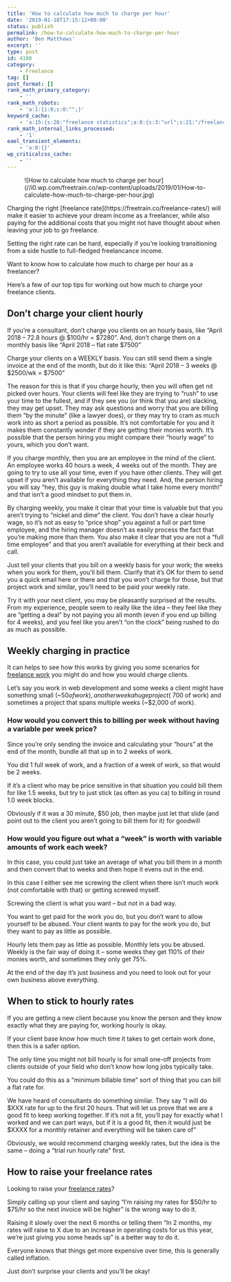 ```yaml
---
title: 'How to calculate how much to charge per hour'
date: '2019-01-18T17:15:12+00:00'
status: publish
permalink: /how-to-calculate-how-much-to-charge-per-hour
author: 'Ben Matthews'
excerpt: ''
type: post
id: 4108
category:
    - Freelance
tag: []
post_format: []
rank_math_primary_category:
    - ''
rank_math_robots:
    - 'a:1:{i:0;s:0:"";}'
keyword_cache:
    - 'a:15:{s:20:"freelance statistics";a:8:{s:3:"url";s:21:"/freelance-statistics";s:5:"times";s:0:"";s:7:"between";s:0:"";s:6:"before";s:0:"";s:5:"after";s:0:"";s:4:"case";N;s:8:"nofollow";N;s:9:"newwindow";N;}s:19:"freelance portfolio";a:8:{s:3:"url";s:30:"/courses/freelance-portfolios/";s:5:"times";s:0:"";s:7:"between";s:0:"";s:6:"before";s:0:"";s:5:"after";s:0:"";s:4:"case";N;s:8:"nofollow";N;s:9:"newwindow";N;}s:19:"accounting software";a:8:{s:3:"url";s:33:"/best-online-accounting-software/";s:5:"times";s:0:"";s:7:"between";s:0:"";s:6:"before";s:0:"";s:5:"after";s:0:"";s:4:"case";N;s:8:"nofollow";N;s:9:"newwindow";N;}s:19:"freelance community";a:8:{s:3:"url";s:20:"/freelance-community";s:5:"times";s:0:"";s:7:"between";s:0:"";s:6:"before";s:0:"";s:5:"after";s:0:"";s:4:"case";N;s:8:"nofollow";N;s:9:"newwindow";N;}s:19:"freelance questions";a:8:{s:3:"url";s:20:"/freelance-community";s:5:"times";s:0:"";s:7:"between";s:0:"";s:6:"before";s:0:"";s:5:"after";s:0:"";s:4:"case";N;s:8:"nofollow";N;s:9:"newwindow";N;}s:18:"freelance expenses";a:8:{s:3:"url";s:19:"/freelance-expenses";s:5:"times";s:0:"";s:7:"between";s:0:"";s:6:"before";s:0:"";s:5:"after";s:0:"";s:4:"case";N;s:8:"nofollow";N;s:9:"newwindow";N;}s:18:"freelance training";a:8:{s:3:"url";s:8:"/courses";s:5:"times";s:0:"";s:7:"between";s:0:"";s:6:"before";s:0:"";s:5:"after";s:0:"";s:4:"case";N;s:8:"nofollow";N;s:9:"newwindow";N;}s:15:"freelance tools";a:8:{s:3:"url";s:21:"/best-freelance-tools";s:5:"times";s:0:"";s:7:"between";s:0:"";s:6:"before";s:0:"";s:5:"after";s:0:"";s:4:"case";N;s:8:"nofollow";N;s:9:"newwindow";N;}s:15:"freelance rates";a:8:{s:3:"url";s:16:"/freelance-rates";s:5:"times";s:0:"";s:7:"between";s:0:"";s:6:"before";s:0:"";s:5:"after";s:0:"";s:4:"case";N;s:8:"nofollow";N;s:9:"newwindow";N;}s:14:"freelance work";a:8:{s:3:"url";s:15:"/freelance-work";s:5:"times";s:0:"";s:7:"between";s:0:"";s:6:"before";s:0:"";s:5:"after";s:0:"";s:4:"case";N;s:8:"nofollow";N;s:9:"newwindow";N;}s:14:"freelance jobs";a:8:{s:3:"url";s:15:"/freelance-jobs";s:5:"times";s:0:"";s:7:"between";s:0:"";s:6:"before";s:0:"";s:5:"after";s:0:"";s:4:"case";N;s:8:"nofollow";N;s:9:"newwindow";N;}s:13:"balance sheet";a:8:{s:3:"url";s:46:"https://freetrain.co/balance-sheet-definition/";s:5:"times";s:0:"";s:7:"between";s:0:"";s:6:"before";s:0:"";s:5:"after";s:0:"";s:4:"case";N;s:8:"nofollow";N;s:9:"newwindow";N;}s:7:"courses";a:8:{s:3:"url";s:8:"/courses";s:5:"times";s:0:"";s:7:"between";s:0:"";s:6:"before";s:0:"";s:5:"after";s:0:"";s:4:"case";N;s:8:"nofollow";N;s:9:"newwindow";N;}s:5:"rates";a:8:{s:3:"url";s:16:"/freelance-rates";s:5:"times";s:0:"";s:7:"between";s:0:"";s:6:"before";s:0:"";s:5:"after";s:0:"";s:4:"case";N;s:8:"nofollow";N;s:9:"newwindow";N;}s:13:"keywords_time";i:1565615494;}'
rank_math_internal_links_processed:
    - '1'
eael_transient_elements:
    - 'a:0:{}'
wp_criticalcss_cache:
    - ''
---
```

<figure class="wp-block-image">![How to calculate how much to charge per hour](//i0.wp.com/freetrain.co/wp-content/uploads/2019/01/How-to-calculate-how-much-to-charge-per-hour.jpg)</figure>Charging the right [freelance rate](https://freetrain.co/freelance-rates/) will make it easier to achieve your dream income as a freelancer, while also paying for the additional costs that you might not have thought about when leaving your job to go freelance.

Setting the right rate can be hard, especially if you’re looking transitioning from a side hustle to full-fledged freelancance income.

Want to know how to calculate how much to charge per hour as a freelancer?

Here’s a few of our top tips for working out how much to charge your freelance clients.

**Don’t charge your client hourly**
-----------------------------------

If you’re a consultant, don’t charge you clients on an hourly basis, like “April 2018 – 72.8 hours @ $100/hr = $7280”. And, don’t charge them on a monthly basis like “April 2018 – flat rate $7500”

Charge your clients on a WEEKLY basis. You can still send them a single invoice at the end of the month, but do it like this: “April 2018 – 3 weeks @ $2500/wk = $7500”

The reason for this is that if you charge hourly, then you will often get nit picked over hours. Your clients will feel like they are trying to “rush” to use your time to the fullest, and if they see you (or think that you are) slacking, they may get upset. They may ask questions and worry that you are billing them “by the minute” (like a lawyer does), or they may try to cram as much work into as short a period as possible. It’s not comfortable for you and it makes them constantly wonder if they are getting their monies worth. It’s possible that the person hiring you might compare their “hourly wage” to yours, which you don’t want.

If you charge monthly, then you are an employee in the mind of the client. An employee works 40 hours a week, 4 weeks out of the month. They are going to try to use all your time, even if you have other clients. They will get upset if you aren’t available for everything they need. And, the person hiring you will say “hey, this guy is making double what I take home every month!” and that isn’t a good mindset to put them in.

By charging weekly, you make it clear that your time is valuable but that you aren’t trying to “nickel and dime” the client. You don’t have a clear hourly wage, so it’s not as easy to “price shop” you against a full or part time employee, and the hiring manager doesn’t as easily process the fact that you’re making more than them. You also make it clear that you are not a “full time employee” and that you aren’t available for everything at their beck and call.

Just tell your clients that you bill on a weekly basis for your work; the weeks when you work for them, you’ll bill them. Clarify that it’s OK for them to send you a quick email here or there and that you won’t charge for those, but that project work and similar, you’ll need to be paid your weekly rate.

Try it with your next client, you may be pleasantly surprised at the results. From my experience, people seem to really like the idea – they feel like they are “getting a deal” by not paying you all month (even if you end up billing for 4 weeks), and you feel like you aren’t “on the clock” being rushed to do as much as possible.

Weekly charging in practice
---------------------------

It can helps to see how this works by giving you some scenarios for [freelance work](https://freetrain.co/freelance-work/) you might do and how you would charge clients.

Let’s say you work in web development and some weeks a client might have something small (~$50 of work), another week a huge project (~$700 of work) and sometimes a project that spans multiple weeks (~$2,000 of work).

### **How would you convert this to billing per week without having a variable per week price?**

Since you’re only sending the invoice and calculating your “hours” at the end of the month, bundle all that up in to 2 weeks of work.

You did 1 full week of work, and a fraction of a week of work, so that would be 2 weeks.

If it’s a client who may be price sensitive in that situation you could bill them for like 1.5 weeks, but try to just stick (as often as you ca) to billing in round 1.0 week blocks.

Obviously if it was a 30 minute, $50 job, then maybe just let that slide (and point out to the client you aren’t going to bill them for it) for goodwill

### **How would you figure out what a “week” is worth with variable amounts of work each week?**

In this case, you could just take an average of what you bill them in a month and then convert that to weeks and then hope it evens out in the end.

In this case I either see me screwing the client when there isn’t much work (not comfortable with that) or getting screwed myself.

Screwing the client is what you want – but not in a bad way.

You want to get paid for the work you do, but you don’t want to allow yourself to be abused. Your client wants to pay for the work you do, but they want to pay as little as possible.

Hourly lets them pay as little as possible. Monthly lets you be abused. Weekly is the fair way of doing it – some weeks they get 110% of their monies worth, and sometimes they only get 75%.

At the end of the day it’s just business and you need to look out for your own business above everything.

When to stick to hourly rates
-----------------------------

If you are getting a new client because you know the person and they know exactly what they are paying for, working hourly is okay.

If your client base know how much time it takes to get certain work done, then this is a safer option.

The only time you might not bill hourly is for small one-off projects from clients outside of your field who don’t know how long jobs typically take.

You could do this as a “minimum billable time” sort of thing that you can bill a flat rate for.

We have heard of consultants do something similar. They say “I will do $XXX rate for up to the first 20 hours. That will let us prove that we are a good fit to keep working together. If it’s not a fit, you’ll pay for exactly what I worked and we can part ways, but if it is a good fit, then it would just be $XXXX for a monthly retainer and everything will be taken care of”

Obviously, we would recommend charging weekly rates, but the idea is the same – doing a “trial run hourly rate” first.

How to raise your freelance rates
---------------------------------

Looking to raise your [freelance rates](https://freetrain.co/freelance-rates/)?

Simply calling up your client and saying “I’m raising my rates for $50/hr to $75/hr so the next invoice will be higher” is the wrong way to do it.

Raising it slowly over the next 6 months or telling them “In 2 months, my rates will raise to X due to an increase in operating costs for us this year, we’re just giving you some heads up” is a better way to do it.

Everyone knows that things get more expensive over time, this is generally called inflation.

 Just don’t surprise your clients and you’ll be okay!
